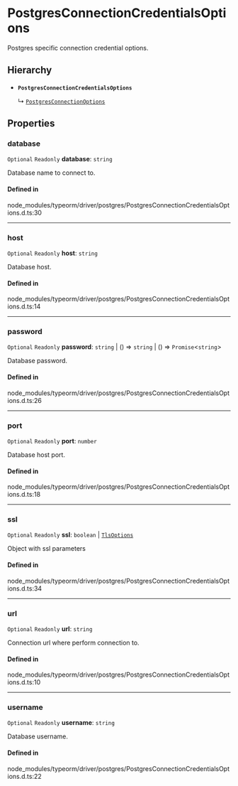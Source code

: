 # PostgresConnectionCredentialsOptions

Postgres specific connection credential options.

## Hierarchy

- **`PostgresConnectionCredentialsOptions`**

  ↳ [`PostgresConnectionOptions`](PostgresConnectionOptions.md)

## Properties

### database

 `Optional` `Readonly` **database**: `string`

Database name to connect to.

#### Defined in

node_modules/typeorm/driver/postgres/PostgresConnectionCredentialsOptions.d.ts:30

___

### host

 `Optional` `Readonly` **host**: `string`

Database host.

#### Defined in

node_modules/typeorm/driver/postgres/PostgresConnectionCredentialsOptions.d.ts:14

___

### password

 `Optional` `Readonly` **password**: `string` \| () => `string` \| () => `Promise`<`string`\>

Database password.

#### Defined in

node_modules/typeorm/driver/postgres/PostgresConnectionCredentialsOptions.d.ts:26

___

### port

 `Optional` `Readonly` **port**: `number`

Database host port.

#### Defined in

node_modules/typeorm/driver/postgres/PostgresConnectionCredentialsOptions.d.ts:18

___

### ssl

 `Optional` `Readonly` **ssl**: `boolean` \| [`TlsOptions`](TlsOptions.md)

Object with ssl parameters

#### Defined in

node_modules/typeorm/driver/postgres/PostgresConnectionCredentialsOptions.d.ts:34

___

### url

 `Optional` `Readonly` **url**: `string`

Connection url where perform connection to.

#### Defined in

node_modules/typeorm/driver/postgres/PostgresConnectionCredentialsOptions.d.ts:10

___

### username

 `Optional` `Readonly` **username**: `string`

Database username.

#### Defined in

node_modules/typeorm/driver/postgres/PostgresConnectionCredentialsOptions.d.ts:22
